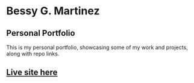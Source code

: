# Bessy G. Martinez
## Personal Portfolio

This is my personal portfolio, showcasing some of my work and projects, along with repo links.

## [Live site here](https://bessygmartinez.github.io/Basic-Portfolio/)
